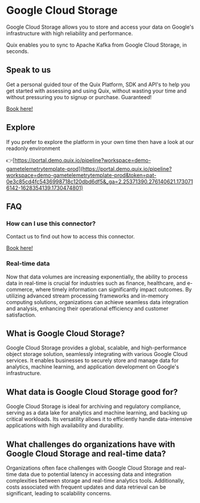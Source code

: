 <!-- START MARKDOWN -->
<!--[tech-name]-->
# Google Cloud Storage

<!--[blurb-about-tech]-->
Google Cloud Storage allows you to store and access your data on Google's infrastructure with high reliability and performance.

Quix enables you to sync to Apache Kafka <span id="to_or_from">from</span> <span id="techname">Google Cloud Storage</span>, in seconds.

## Speak to us

Get a personal guided tour of the Quix Platform, SDK and API's to help you get started with assessing and using Quix, without wasting your time and without pressuring you to signup or purchase. Guaranteed!

[Book here!](https://quix.io/book-a-demo)


## Explore

If you prefer to explore the platform in your own time then have a look at our readonly environment

👉[https://portal.demo.quix.io/pipeline?workspace=demo-gametelemetrytemplate-prod](https://portal.demo.quix.io/pipeline?workspace=demo-gametelemetrytemplate-prod&token=pat-0e3c85cd4fc5436998718c120dbd6df5&_ga=2.25371390.276140621.1730716142-1628354139.1730474801)


## FAQ 

### How can I use this connector?

Contact us to find out how to access this connector.

[Book here!](https://quix.io/book-a-demo)

### Real-time data

Now that data volumes are increasing exponentially, the ability to process data in real-time is crucial for industries such as finance, healthcare, and e-commerce, where timely information can significantly impact outcomes. By utilizing advanced stream processing frameworks and in-memory computing solutions, organizations can achieve seamless data integration and analysis, enhancing their operational efficiency and customer satisfaction.

## What is <span id="techname">Google Cloud Storage</span>?

<!--[tech-seo-text]-->
Google Cloud Storage provides a global, scalable, and high-performance object storage solution, seamlessly integrating with various Google Cloud services. It enables businesses to securely store and manage data for analytics, machine learning, and application development on Google's infrastructure.

## What data is <span id="techname">Google Cloud Storage</span> good for?

<!--[tech-data-seo-text]-->
Google Cloud Storage is ideal for archiving and regulatory compliance, serving as a data lake for analytics and machine learning, and backing up critical workloads. Its versatility allows it to efficiently handle data-intensive applications with high availability and durability.

## What challenges do organizations have with <span id="techname">Google Cloud Storage</span> and real-time data?

<!--[tech-challenges-seo-text]-->
Organizations often face challenges with Google Cloud Storage and real-time data due to potential latency in accessing data and integration complexities between storage and real-time analytics tools. Additionally, costs associated with frequent updates and data retrieval can be significant, leading to scalability concerns.
<!-- END MARKDOWN -->